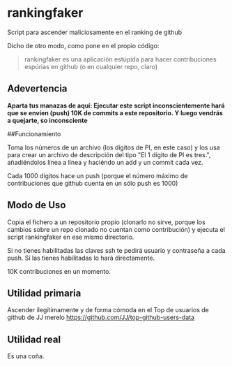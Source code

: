# rankingfaker

Script para ascender maliciosamente en el ranking de github

Dicho de otro modo, como pone en el propio código:

> rankingfaker es una aplicación estúpida para hacer contribuciones espúrias en github (o en cualquier repo, claro)

## Adevertencia

**Aparta tus manazas de aquí: Ejecutar este script inconscientemente hará que se envíen (push) 10K de commits a este repositorio. Y luego vendrás a quejarte, so inconsciente**

##Funcionamiento

Toma los números de un archivo (los dígitos de PI, en este caso) y los usa para crear un archivo de descripción del tipo "El 1 dígito de PI es tres.", añadiéndolos línea a línea y haciéndo un add y un commit cada vez.

Cada 1000 dígitos hace un push (porque el número máximo de contribuciones que github cuenta en un sólo push es 1000)

## Modo de Uso

Copia el fichero a un repositorio propio (clonarlo no sirve, porque los cambios sobre un repo clonado no cuentan como contribución) y ejecuta el script rankingfaker en ese mismo directorio.

Si no tienes habilitadas las claves ssh te pedirá usuario y contraseña a cada push. Si las tienes habilitadas lo hará directamente.

10K contribuciones en un momento.

## Utilidad primaria

Ascender ilegítimamente y de forma cómoda en el Top de usuarios de github de JJ merelo https://github.com/JJ/top-github-users-data

## Utilidad real

Es una coña.
